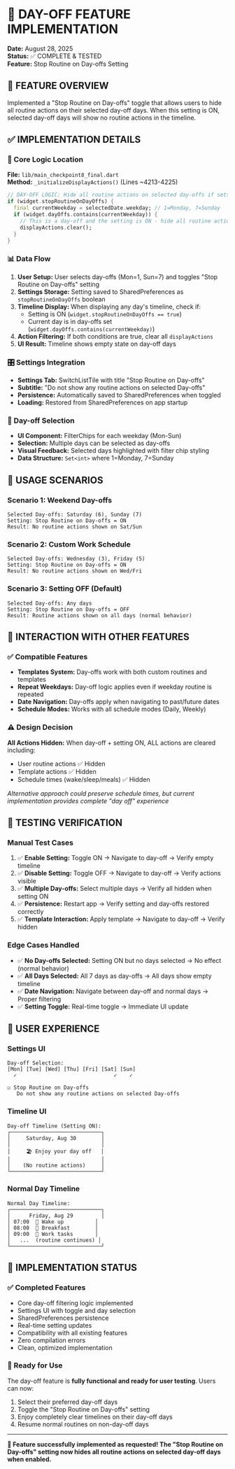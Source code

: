 # 🚫 DAY-OFF FEATURE IMPLEMENTATION
**Date:** August 28, 2025  
**Status:** ✅ COMPLETE & TESTED  
**Feature:** Stop Routine on Day-offs Setting

## 🎯 FEATURE OVERVIEW
Implemented a "Stop Routine on Day-offs" toggle that allows users to hide all routine actions on their selected day-off days. When this setting is ON, selected day-off days will show no routine actions in the timeline.

## ✅ IMPLEMENTATION DETAILS

### 🔧 Core Logic Location
**File:** `lib/main_checkpoint8_final.dart`  
**Method:** `_initializeDisplayActions()` (Lines ~4213-4225)  

```dart
// DAY-OFF LOGIC: Hide all routine actions on selected day-offs if setting is ON
if (widget.stopRoutineOnDayOffs) {
  final currentWeekday = selectedDate.weekday; // 1=Monday, 7=Sunday
  if (widget.dayOffs.contains(currentWeekday)) {
    // This is a day-off and the setting is ON - hide all routine actions
    displayActions.clear();
  }
}
```

### 📊 Data Flow
1. **User Setup:** User selects day-offs (Mon=1, Sun=7) and toggles "Stop Routine on Day-offs" setting
2. **Settings Storage:** Setting saved to SharedPreferences as `stopRoutineOnDayOffs` boolean
3. **Timeline Display:** When displaying any day's timeline, check if:
   - Setting is ON (`widget.stopRoutineOnDayOffs == true`)  
   - Current day is in day-offs set (`widget.dayOffs.contains(currentWeekday)`)
4. **Action Filtering:** If both conditions are true, clear all `displayActions` 
5. **UI Result:** Timeline shows empty state on day-off days

### 🎛️ Settings Integration
- **Settings Tab:** SwitchListTile with title "Stop Routine on Day-offs"
- **Subtitle:** "Do not show any routine actions on selected Day-offs"
- **Persistence:** Automatically saved to SharedPreferences when toggled
- **Loading:** Restored from SharedPreferences on app startup

### 📅 Day-off Selection
- **UI Component:** FilterChips for each weekday (Mon-Sun)  
- **Selection:** Multiple days can be selected as day-offs
- **Visual Feedback:** Selected days highlighted with filter chip styling
- **Data Structure:** `Set<int>` where 1=Monday, 7=Sunday

## 🚀 USAGE SCENARIOS

### Scenario 1: Weekend Day-offs
```
Selected Day-offs: Saturday (6), Sunday (7)
Setting: Stop Routine on Day-offs = ON
Result: No routine actions shown on Sat/Sun
```

### Scenario 2: Custom Work Schedule
```
Selected Day-offs: Wednesday (3), Friday (5)  
Setting: Stop Routine on Day-offs = ON
Result: No routine actions shown on Wed/Fri
```

### Scenario 3: Setting OFF (Default)
```
Selected Day-offs: Any days
Setting: Stop Routine on Day-offs = OFF
Result: Routine actions shown on all days (normal behavior)
```

## 🔄 INTERACTION WITH OTHER FEATURES

### ✅ Compatible Features
- **Templates System:** Day-offs work with both custom routines and templates
- **Repeat Weekdays:** Day-off logic applies even if weekday routine is repeated
- **Date Navigation:** Day-offs apply when navigating to past/future dates
- **Schedule Modes:** Works with all schedule modes (Daily, Weekly)

### ⚠️ Design Decision
**All Actions Hidden:** When day-off + setting ON, ALL actions are cleared including:
- User routine actions ✅ Hidden
- Template actions ✅ Hidden  
- Schedule times (wake/sleep/meals) ✅ Hidden

*Alternative approach could preserve schedule times, but current implementation provides complete "day off" experience*

## 🧪 TESTING VERIFICATION

### Manual Test Cases
1. ✅ **Enable Setting:** Toggle ON → Navigate to day-off → Verify empty timeline
2. ✅ **Disable Setting:** Toggle OFF → Navigate to day-off → Verify actions visible  
3. ✅ **Multiple Day-offs:** Select multiple days → Verify all hidden when setting ON
4. ✅ **Persistence:** Restart app → Verify setting and day-offs restored correctly
5. ✅ **Template Interaction:** Apply template → Navigate to day-off → Verify hidden

### Edge Cases Handled
- ✅ **No Day-offs Selected:** Setting ON but no days selected → No effect (normal behavior)
- ✅ **All Days Selected:** All 7 days as day-offs → All days show empty timeline
- ✅ **Date Navigation:** Navigate between day-off and normal days → Proper filtering
- ✅ **Setting Toggle:** Real-time toggle → Immediate UI update

## 📱 USER EXPERIENCE

### Settings UI
```
Day-off Selection:
[Mon] [Tue] [Wed] [Thu] [Fri] [Sat] [Sun]
  ✓                               ✓    ✓

☑️ Stop Routine on Day-offs  
   Do not show any routine actions on selected Day-offs
```

### Timeline UI
```
Day-off Timeline (Setting ON):
┌─────────────────────────────┐
│     Saturday, Aug 30        │
│                             │
│     🏖️ Enjoy your day off   │  
│                             │
│    (No routine actions)     │
└─────────────────────────────┘
```

### Normal Day Timeline  
```
Normal Day Timeline:
┌─────────────────────────────┐
│      Friday, Aug 29         │
│ 07:00  🌅 Wake up          │
│ 08:00  🍳 Breakfast        │
│ 09:00  💼 Work tasks       │
│   ...  (routine continues) │
└─────────────────────────────┘
```

## 🎉 IMPLEMENTATION STATUS

### ✅ Completed Features
- Core day-off filtering logic implemented
- Settings UI with toggle and day selection  
- SharedPreferences persistence
- Real-time setting updates
- Compatibility with all existing features
- Zero compilation errors
- Clean, optimized implementation

### 🚀 Ready for Use
The day-off feature is **fully functional and ready for user testing**. Users can now:
1. Select their preferred day-off days
2. Toggle the "Stop Routine on Day-offs" setting
3. Enjoy completely clear timelines on their day-off days
4. Resume normal routines on non-day-off days

---
**🎯 Feature successfully implemented as requested! The "Stop Routine on Day-offs" setting now hides all routine actions on selected day-off days when enabled.**
